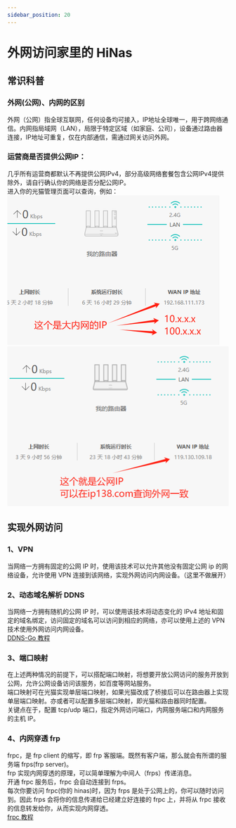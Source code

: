 ```yaml
---
sidebar_position: 20
---
```


# 外网访问家里的 HiNas

## 常识科普

### 外网(公网)、内网的区别

外网（公网）指全球互联网，任何设备均可接入，IP地址全球唯一，用于跨网络通信。内网指局域网（LAN），局限于特定区域（如家庭、公司），设备通过路由器连接，IP地址可重复，仅在内部通信，需通过网关访问外网。  

### 运营商是否提供公网IP：

几乎所有运营商都默认不再提供公网IPv4，部分高级网络套餐包含公网IPv4提供除外，请自行确认你的网络是否分配公网IP。  
进入你的光猫管理页面可以查询，例如：  
![ddns](img/ipv41.jpg)  
![ddns](img/ipv42.jpg)  

## 实现外网访问

### 1、VPN

当网络一方拥有固定的公网 IP 时，使用该技术可以允许其他没有固定公网 ip 的网络设备，允许使用 VPN 连接到该网络，实现外网访问内网设备。（这里不做展开）

### 2、动态域名解析 DDNS

当网络一方拥有随机的公网 IP 时，可以使用该技术将动态变化的 IPv4 地址和固定的域名绑定，访问固定的域名可以访问到相应的网络，亦可以使用上述的 VPN 技术使用外网访问内网设备。  
[DDNS-Go 教程](https://ecoo.top/docs/nas-skill/ddnsgo)

### 3、端口映射

在上述两种情况的前提下，可以搭配端口映射，将想要开放公网访问的服务开放到公网，允许公网设备访问该服务，如百度等网站服务。  
端口映射可在光猫实现单层端口映射，如果光猫改成了桥接后可以在路由器上实现单层端口映射。亦或者可以配置多层端口映射，即光猫和路由器同时配置。  
关键点在于，配置 tcp/udp 端口，指定外网访问端口，内网服务端口和内网服务的主机 IP。

### 4、内网穿透 frp

frpc，是 frp client 的缩写，即 frp 客服端。既然有客户端，那么就会有所谓的服务端 frps(frp server)。  
frp 实现内网穿透的原理，可以简单理解为中间人（frps）传递消息。  
开通 frpc 服务后，frpc 会自动连接到 frps。  
每次你要访问 frpc(你的 hinas)时，因为 frps 是处于公网上的，你可以随时访问到。因此 frps 会将你的信息传递给已经建立好连接的 frpc 上，并将从 frpc 接收的信息转发给你，从而实现内网穿透。  
[frpc 教程](https://www.ecoo.top/docs/nas-skill/frpc)
